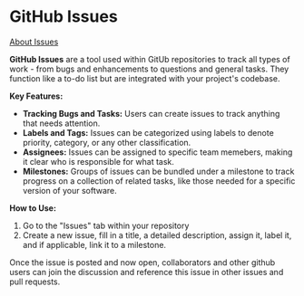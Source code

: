 # GitHub Issues

[About Issues](https://docs.github.com/en/issues/tracking-your-work-with-issues/about-issues)

**GitHub Issues** are a tool used within GitUb repositories to track all types of work - from bugs and enhancements to questions and general tasks. They function like a to-do list but are integrated with your project's codebase.

**Key Features:**

- **Tracking Bugs and Tasks:** Users can create issues to track anything that needs attention.
- **Labels and Tags:** Issues can be categorized using labels to denote priority, category, or any other classification.
- **Assignees:** Issues can be assigned to specific team memebers, making it clear who is responsible for what task.
- **Milestones:** Groups of issues can be bundled under a milestone to track progress on a collection of related tasks, like those needed for a specific version of your software.

**How to Use:**

1. Go to the "Issues" tab within your repository
2. Create a new issue, fill in a title, a detailed description, assign it, label it, and if applicable, link it to a milestone.

Once the issue is posted and now open, collaborators and other github users can join the discussion and reference this issue in other issues and pull requests.
